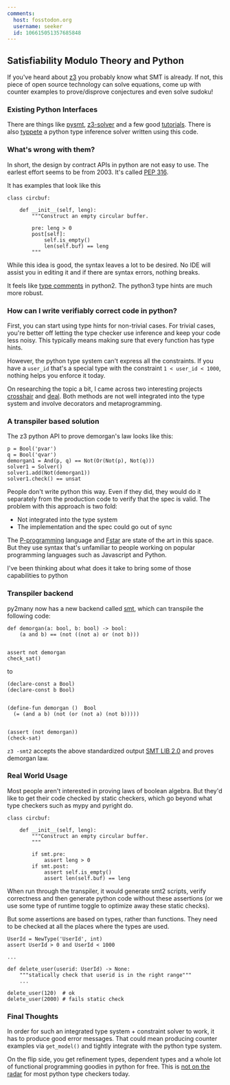 ```yaml
---
comments:
  host: fosstodon.org
  username: seeker
  id: 106615051357685848
---
```

## Satisfiability Modulo Theory and Python

If you've heard about [z3](https://en.wikipedia.org/wiki/Z3_Theorem_Prover) you probably know what SMT is already. If not, 
this piece of open source technology can solve equations, come up with counter examples to prove/disprove conjectures and even solve sudoku!

### Existing Python Interfaces

There are things like [pysmt](https://github.com/pysmt/pysmt), [z3-solver](https://pypi.org/project/z3-solver/) and a few good [tutorials](https://ericpony.github.io/z3py-tutorial/guide-examples.htm). There is also [typpete](https://github.com/caterinaurban/Typpete/) a python type inference solver written using this code.

### What's wrong with them?

In short, the design by contract APIs in python are not easy to use. The earlest effort seems to be from 2003. It's called [PEP 316](https://www.python.org/dev/peps/pep-0316/). 

It has examples that look like this

```
class circbuf:

    def __init__(self, leng):
        """Construct an empty circular buffer.

        pre: leng > 0
        post[self]:
            self.is_empty()
            len(self.buf) == leng
        """
```

While this idea is good, the syntax leaves a lot to be desired. No IDE will assist you in editing it and if there are syntax errors, nothing breaks.

It feels like [type comments](https://realpython.com/lessons/type-comments/) in python2. The python3 type hints are much more robust.

### How can I write verifiably correct code in python?

First, you can start using type hints for non-trivial cases. For trivial cases, you're better off letting the type checker use inference and keep your code less noisy. This typically means making sure that every function has type hints.

However, the python type system can't express all the constraints. If you have a `user_id` that's a special type with the constraint `1 < user_id < 1000`, nothing helps you enforce it today.

On researching the topic a bit, I came across two interesting projects [crosshair](https://crosshair.readthedocs.io/en/latest/kinds_of_contracts.html) and [deal](https://github.com/life4/deal). Both methods are not well integrated into the type system and involve decorators and metaprogramming.

### A transpiler based solution

The z3 python API to prove demorgan's law looks like this:


```
p = Bool('pvar')
q = Bool('qvar')
demorgan1 = And(p, q) == Not(Or(Not(p), Not(q)))
solver1 = Solver()
solver1.add(Not(demorgan1))
solver1.check() == unsat
```

People don't write python this way. Even if they did, they would do it separately from the production code to verify that the spec is valid. The problem with this approach is two fold:

* Not integrated into the type system
* The implementation and the spec could go out of sync

The [P-programming](http://p-org.github.io/P/howdoesitwork/) language and [Fstar](https://rise4fun.com/fstar/tutorial) are state of the art in this space. But they use syntax that's unfamiliar to people working on popular programming languages such as Javascript and Python.

I've been thinking about what does it take to bring some of those capabilities to python

### Transpiler backend

py2many now has a new backend called [smt](https://github.com/adsharma/py2many/pull/437), which can transpile the following code:

```
def demorgan(a: bool, b: bool) -> bool:
    (a and b) == (not ((not a) or (not b)))


assert not demorgan
check_sat()
```

to

```
(declare-const a Bool)
(declare-const b Bool)


(define-fun demorgan ()  Bool
  (= (and a b) (not (or (not a) (not b)))))


(assert (not demorgan))
(check-sat)
```

`z3 -smt2` accepts the above standardized output [SMT LIB 2.0](https://rise4fun.com/z3/tutorial) and proves demorgan law.

### Real World Usage

Most people aren't interested in proving laws of boolean algebra. But they'd like to get their code checked by static checkers, which go beyond what type checkers such as mypy and pyright do.

```
class circbuf:

    def __init__(self, leng):
        """Construct an empty circular buffer.
        """

        if smt.pre:
            assert leng > 0
        if smt.post:
            assert self.is_empty()
            assert len(self.buf) == leng
```

When run through the transpiler, it would generate smt2 scripts, verify correctness and then generate python code without these assertions (or we use some type of runtime toggle to optimize away these static checks).

But some assertions are based on types, rather than functions. They need to be checked at all the places where the types are used.

```
UserId = NewType('UserId', int)
assert UserId > 0 and UserId < 1000

...

def delete_user(userid: UserId) -> None:
    """statically check that userid is in the right range"""
    ...

delete_user(120)  # ok
delete_user(2000) # fails static check
```

### Final Thoughts

In order for such an integrated type system + constraint solver to work, it has to produce good error messages. That could mean producing counter examples via `get_model()` and tightly integrate with the python type system.

On the flip side, you get refinement types, dependent types and a whole lot of functional programming goodies in python for free. This is [not on the radar](https://github.com/microsoft/pyright/issues/1872) for most python type checkers today.
